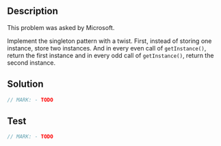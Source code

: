 ## Description

This problem was asked by Microsoft.

Implement the singleton pattern with a twist. First, instead of storing one instance, store two instances. And in every even call of `getInstance()`, return the first instance and in every odd call of `getInstance()`, return the second instance.

## Solution

```swift
// MARK: - TODO
```

## Test

```swift
// MARK: - TODO
```